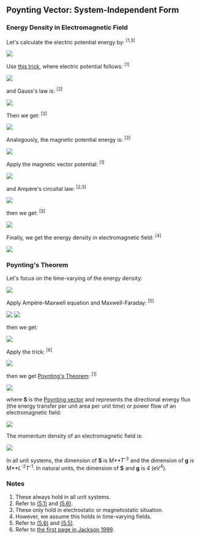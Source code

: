 ## Poynting Vector: System-Independent Form

### Energy Density in Electromagnetic Field

Let's calculate the electric potential energy by: <sup>[1,3]</sup>

<img src="https://latex.codecogs.com/gif.latex?U_e=\frac{1}2\int\rho{\phi}dV">

Use [this trick](https://en.wikipedia.org/wiki/Electric_potential_energy#Energy_stored_in_an_electrostatic_field_distribution_in_vacuum), where electric potential follows: <sup>[1]</sup>

<img src="https://latex.codecogs.com/gif.latex?\nabla\phi=\mathbf{E}">

and Gauss's law is: <sup>[2]</sup>

<img src="https://latex.codecogs.com/gif.latex?\nabla\cdot\mathbf{E}=\frac{\lambda\rho}{\varepsilon_0}">

Then we get: <sup>[3]</sup>

<img src="https://latex.codecogs.com/gif.latex?u_e=\frac{dU_e}{dV}=\frac{\varepsilon_0}{2\lambda}|\mathbf{E}|^2">

Analogously, the magnetic potential energy is: <sup>[3]</sup>

<img src="https://latex.codecogs.com/gif.latex?U_m=\frac{\alpha_L}2\int\mathbf{J}\cdot\mathbf{A}dV">

Apply the magnetic vector potential: <sup>[1]</sup>

<img src="https://latex.codecogs.com/gif.latex?\nabla\times\mathbf{A}=\mathbf{B}">

and Ampère's circuital law: <sup>[2,3]</sup>

<img src="https://latex.codecogs.com/gif.latex?\nabla\times\mathbf{B}=\lambda\alpha_L\mu_0\mathbf{J}">

then we get: <sup>[3]</sup>

<img src="https://latex.codecogs.com/gif.latex?u_m=\frac{dU_m}{dV}=\frac{1}{2\lambda\mu_0}|\mathbf{B}|^2">

Finally, we get the energy density in electromagnetic field: <sup>[4]</sup>

<img src="https://latex.codecogs.com/gif.latex?u=\frac{1}{2\lambda}\left(\varepsilon_0|\mathbf{E}|^2+\frac{1}{\mu_0}|\mathbf{B}|^2\right)">

### Poynting's Theorem

Let's focus on the time-varying of the energy density:

<img src="https://latex.codecogs.com/gif.latex?\frac{\partial{u}}{\partial{t}}=\frac{\partial}{2\lambda\partial{t}}\left(\varepsilon_0|\mathbf{E}|^2+\frac{1}{\mu_0}|\mathbf{B}|^2\right)=\frac{\varepsilon_0}{\lambda}\mathbf{E}\cdot\frac{\partial\mathbf{E}}{\partial{t}}+\frac{1}{\lambda\mu_0}\mathbf{B}\cdot\frac{\partial\mathbf{B}}{\partial{t}}">

Apply Ampère-Maxwell equation and Maxwell-Faraday: <sup>[5]</sup>

<img src="https://latex.codecogs.com/gif.latex?\frac{\partial\mathbf{E}}{\partial{t}}=\frac{1}{\alpha_L\varepsilon_0\mu_0}\nabla\times\mathbf{B}-\frac\lambda{\varepsilon_0}\mathbf{J}">

<img src="https://latex.codecogs.com/gif.latex?\frac{\partial\mathbf{B}}{\partial{t}}=-\frac{1}{\alpha_L}\nabla\times\mathbf{E}">

then we get:

<img src="https://latex.codecogs.com/gif.latex?\frac{\partial{u}}{\partial{t}}=\frac{1}{\lambda\alpha_L\mu_0}\mathbf{E}\cdot\nabla\times\mathbf{B}-\mathbf{E}\cdot\mathbf{J}-\frac{1}{\lambda\alpha_L\mu_0}\mathbf{B}\cdot\nabla\times\mathbf{E}">

Apply the trick: <sup>[6]</sup>

<img src="https://latex.codecogs.com/gif.latex?\mathbf{B}\cdot\nabla\times\mathbf{E}-\mathbf{E}\cdot\nabla\times\mathbf{B}=\nabla\cdot(\mathbf{E}\times\mathbf{B})">

then we get [Poynting's Theorem](https://en.wikipedia.org/wiki/Poynting%27s_theorem): <sup>[1]</sup>

<img src="https://latex.codecogs.com/gif.latex?\frac{\partial{u}}{\partial{t}}+\nabla\cdot\mathbf{S}+\mathbf{J}\cdot\mathbf{E}=0">

where **S** is the [Poynting vector](https://en.wikipedia.org/wiki/Poynting_vector) and represents the directional energy flux (the energy transfer per unit area per unit time) or power flow of an electromagnetic field:

<img src="https://latex.codecogs.com/gif.latex?\mathbf{S}=\frac{1}{\lambda\alpha_L\mu_0}\mathbf{E}\times\mathbf{B}">

The momentum density of an electromagnetic field is:

<img src="https://latex.codecogs.com/gif.latex?\mathbf{g}=\frac{1}{c^2}\mathbf{S}=\frac{\alpha_L\varepsilon_0}\lambda\mathbf{E}\times\mathbf{B}">

In all unit systems, the dimension of **S** is *M**T*<sup>-3</sup> and the dimension of **g** is *M**L*<sup>-2</sup>*T*<sup>-1</sup>. In natural units, the dimension of **S** and **g** is 4 (eV<sup>4</sup>).

### Notes

1. These always hold in all unit systems.
2. Refer to [(5.1)](independent.md#5.1) and [(5.6)](independent.md#5.6).
3. These only hold in electrostatic or magnetostatic situation.
4. However, we assume this holds in time-varying fields.
5. Refer to [(5.6)](independent.md#5.6) and [(5.5)](independent.md#5.5).
6. Refer to [the first page in Jackson 1999](diagrams/vector-formulas.png).